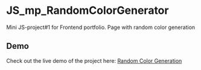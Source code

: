 # JS_mp_RandomColorGenerator
Mini JS-project#1 for Frontend portfolio. Page with random color generation

## Demo

Check out the live demo of the project here: [Random Color Generation]([https://mi-photopage.netlify.app/](https://js-randomcolor-generator.netlify.app/))
